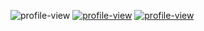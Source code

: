 ![profile-view](https://komarev.com/ghpvc/?username=e-tony)
[![profile-view](https://img.shields.io/badge/-Tech%20blog-black?style=flat-square&logo=homeadvisor)](https://e-tony.github.io/)
[![profile-view](https://img.shields.io/badge/-Tech%20blog-black?style=flat-square&logo=blogger)](https://medium.com/@tsereteli.tornike)
